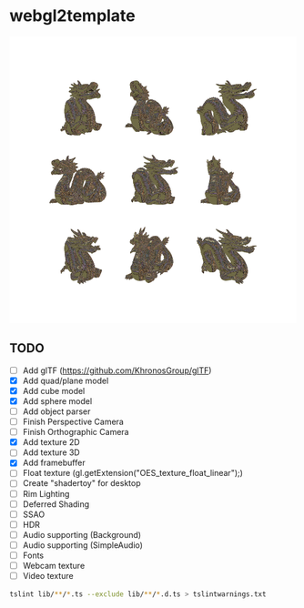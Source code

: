 # webgl2template

![alt tag](descarga.png)

## TODO
- [ ] Add glTF (https://github.com/KhronosGroup/glTF)
- [x] Add quad/plane model
- [x] Add cube model
- [x] Add sphere model
- [ ] Add object parser
- [ ] Finish Perspective Camera
- [ ] Finish Orthographic Camera
- [x] Add texture 2D
- [ ] Add texture 3D
- [x] Add framebuffer
- [ ] Float texture (gl.getExtension("OES_texture_float_linear");)
- [ ] Create "shadertoy" for desktop
- [ ] Rim Lighting
- [ ] Deferred Shading
- [ ] SSAO
- [ ] HDR
- [ ] Audio supporting (Background)
- [ ] Audio supporting (SimpleAudio)
- [ ] Fonts
- [ ] Webcam texture
- [ ] Video texture

```bash
tslint lib/**/*.ts --exclude lib/**/*.d.ts > tslintwarnings.txt
```